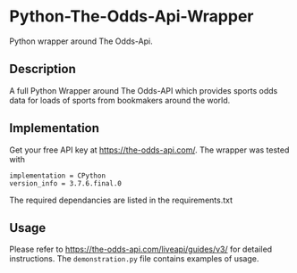 # Python-The-Odds-Api-Wrapper
Python wrapper around The Odds-Api.
## Description
A full Python Wrapper around The Odds-API which provides sports odds data for loads of sports from bookmakers around the world.
## Implementation
Get your free API key at https://the-odds-api.com/. 
The wrapper was tested with
```
implementation = CPython
version_info = 3.7.6.final.0
```
The required dependancies are listed in the requirements.txt 
## Usage
Please refer to https://the-odds-api.com/liveapi/guides/v3/ for detailed instructions. The ```demonstration.py``` file contains examples of usage. 